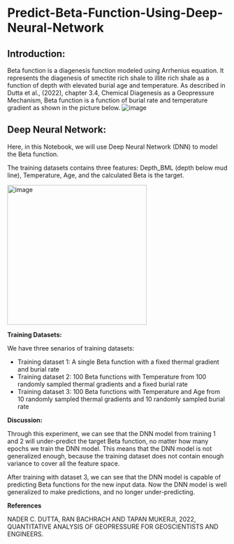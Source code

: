 # Predict-Beta-Function-Using-Deep-Neural-Network

## Introduction:

Beta function is a diagenesis function modeled using Arrhenius equation. It represents the diagenesis of smectite rich shale to illite rich shale as a function of depth with elevated burial age and temperature. As described in Dutta et al., (2022), chapter 3.4, Chemical Diagenesis as a Geopressure Mechanism, Beta function is a function of burial rate and temperature gradient as shown in the picture below.
![image](https://github.com/user-attachments/assets/53517f01-49eb-41a4-b470-d714f6d9a922)

## Deep Neural Network:

Here, in this Notebook, we will use Deep Neural Network (DNN) to model the Beta function.

The training datasets contains three features: Depth_BML (depth below mud line), Temperature, Age, and the calculated Beta is the target.

<img width="319" alt="image" src="https://github.com/user-attachments/assets/7041b3ce-1092-4b74-ba37-e48d85f7acc9">

**Training Datasets:**

We have three senarios of training datasets:

*  Training dataset 1: A single Beta function with a fixed thermal gradient and burial rate
*  Training dataset 2: 100 Beta functions with Temperature from 100 randomly sampled thermal gradients and a fixed burial rate 
*  Training dataset 3: 100 Beta functions with Temperature and Age from 10 randomly sampled thermal gradients and 10 randomly sampled burial rate

**Discussion:**

Through this experiment, we can see that the DNN model from training 1 and 2 will under-predict the target Beta function, no matter how many epochs we train the DNN model. This means that the DNN model is not generalized enough, because the training dataset does not contain enough variance to cover all the feature space. 

After training with dataset 3, we can see that the DNN model is capable of predicting Beta functions for the new input data. Now the DNN model is well generalized to make predictions, and no longer under-predicting.

**References**

NADER C. DUTTA, RAN BACHRACH AND TAPAN MUKERJI, 2022, QUANTITATIVE ANALYSIS OF  GEOPRESSURE  FOR GEOSCIENTISTS  AND ENGINEERS.
